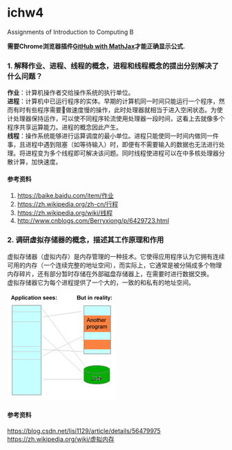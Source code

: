 # ichw4
Assignments of Introduction to Computing B


**需要Chrome浏览器插件[GitHub with MathJax](https://chrome.google.com/webstore/detail/github-with-mathjax/ioemnmodlmafdkllaclgeombjnmnbima)才能正确显示公式.**

### 1. 解释作业、进程、线程的概念，进程和线程概念的提出分别解决了什么问题？

**作业**：计算机操作者交给操作系统的执行单位。  
**进程**：计算机中已运行程序的实体。早期的计算机同一时间只能运行一个程序，然而有时有些程序需要做速度慢的操作，此时处理器就相当于进入空闲状态。为使计处理器保持运作，可以使不同程序轮流使用处理器一段时间，这看上去就像多个程序共享运算能力。进程的概念因此产生。  
**线程**：操作系统能够进行运算调度的最小单位。进程只能使同一时间内做同一件事，且进程中遇到阻塞（如等待输入）时，即便有不需要输入的数据也无法进行处理。将进程变为多个线程即可解决该问题。同时线程使进程可以在中多核处理器分散计算，加快速度。

#### 参考资料  
1. https://baike.baidu.com/item/作业
2. https://zh.wikipedia.org/zh-cn/行程
3. https://zh.wikipedia.org/wiki/线程
4. http://www.cnblogs.com/Berryxiong/p/6429723.html

### 2. 调研虚拟存储器的概念，描述其工作原理和作用

虚拟存储器（虚拟内存）是内存管理的一种技术。它使得应用程序认为它拥有连续可用的内存（一个连续完整的地址空间），而实际上，它通常是被分隔成多个物理内存碎片，还有部分暂时存储在外部磁盘存储器上，在需要时进行数据交换。   
虚拟存储器它为每个进程提供了一个大的，一致的和私有的地址空间。

![](https://github.com/YichenNie/ichw/blob/master/ich4_figure_1.png)

#### 参考资料  
https://blog.csdn.net/lisi1129/article/details/56479975
https://zh.wikipedia.org/wiki/虚拟内存

